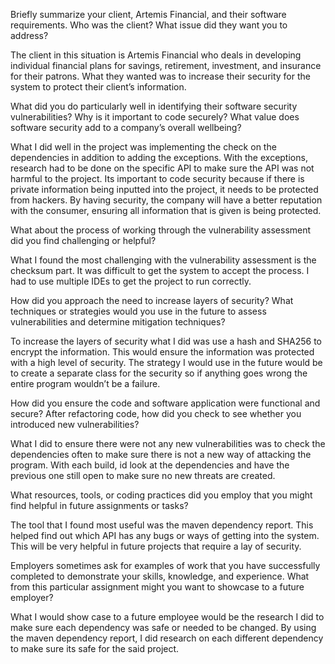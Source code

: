 Briefly summarize your client, Artemis Financial, and their software requirements. Who was the client? What issue did they want you to address?


The client in this situation is Artemis Financial who deals in developing individual financial plans for savings, retirement, investment, and insurance for their patrons.  What they wanted was to increase their security for the system to protect their client’s information. 


What did you do particularly well in identifying their software security vulnerabilities? Why is it important to code securely? What value does software security add to a company’s overall wellbeing?


What I did well in the project was implementing the check on the dependencies in addition to adding the exceptions. With the exceptions, research had to be done on the specific API to make sure the API was not harmful to the project. Its important to code security because if there is private information being inputted into the project, it needs to be protected from hackers. By having security, the company will have a better reputation with the consumer, ensuring all information that is given is being protected. 


What about the process of working through the vulnerability assessment did you find challenging or helpful?


What I found the most challenging with the vulnerability assessment is the checksum part. It was difficult to get the system to accept the process. I had to use multiple IDEs to get the project to run correctly. 


How did you approach the need to increase layers of security? What techniques or strategies would you use in the future to assess vulnerabilities and determine mitigation techniques?


To increase the layers of security what I did was use a hash and SHA256 to encrypt the information. This would ensure the information was protected with a high level of security. The strategy I would use in the future would be to create a separate class for the security so if anything goes wrong the entire program wouldn’t be a failure. 


How did you ensure the code and software application were functional and secure? After refactoring code, how did you check to see whether you introduced new vulnerabilities?


What I did to ensure there were not any new vulnerabilities was to check the dependencies often to make sure there is not a new way of attacking the program. With each build, id look at the dependencies and have the previous one still open to make sure no new threats are created. 


What resources, tools, or coding practices did you employ that you might find helpful in future assignments or tasks?


The tool that I found most useful was the maven dependency report. This helped find out which API has any bugs or ways of getting into the system. This will be very helpful in future projects that require a lay of security. 


Employers sometimes ask for examples of work that you have successfully completed to demonstrate your skills, knowledge, and experience. What from this particular assignment might you want to showcase to a future employer?


What I would show case to a future employee would be the research I did to make sure each dependency was safe or needed to be changed.  By using the maven dependency report, I did research on each different dependency to make sure its safe for the said project. 

